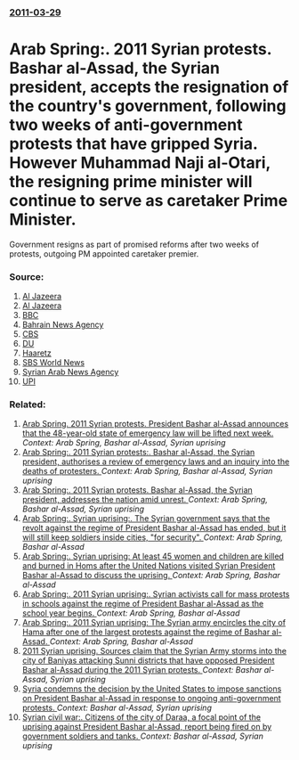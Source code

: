 ### [2011-03-29](/news/2011/03/29/index.md)

# Arab Spring:. 2011 Syrian protests. Bashar al-Assad, the Syrian president, accepts the resignation of the country's government, following two weeks of anti-government protests that have gripped Syria. However Muhammad Naji al-Otari, the resigning prime minister will continue to serve as caretaker Prime Minister. 

Government resigns as part of promised reforms after two weeks of protests, outgoing PM appointed caretaker premier.


### Source:

1. [Al Jazeera](http://english.aljazeera.net/news/europe/2011/03/201132911054164662.html)
2. [Al Jazeera](http://english.aljazeera.net/news/middleeast/2011/03/201132975114399138.html)
3. [BBC](http://www.bbc.co.uk/news/uk-12889119)
4. [Bahrain News Agency](http://www.bna.bh/portal/en/news/451101)
5. [CBS](http://www.cbsnews.com/stories/2011/03/29/501364/main20048414.shtml#ixzz1I11RNHLs)
6. [DU](http://www.democraticunderground.com/discuss/duboard.php?az=view_all&address=102x4791813)
7. [Haaretz](http://www.haaretz.com/news/international/libya-rebels-pull-back-as-gadhafi-forces-retake-town-near-sirte-1.352574)
8. [SBS World News](http://www.sbs.com.au/news/article/1509776/Syrian-cabinet-resigns-amid-unrest)
9. [Syrian Arab News Agency](http://www.sana.sy/eng/21/2011/03/29/339129.htm)
10. [UPI](http://www.upi.com/Top_News/World-News/2011/03/29/Oman-forces-crack-down-on-protesters/UPI-89971301402206/)

### Related:

1. [Arab Spring. 2011 Syrian protests. President Bashar al-Assad announces that the 48-year-old state of emergency law will be lifted next week. ](/news/2011/04/16/arab-spring-2011-syrian-protests-president-bashar-al-assad-announces-that-the-48-year-old-state-of-emergency-law-will-be-lifted-next-week.md) _Context: Arab Spring, Bashar al-Assad, Syrian uprising_
2. [Arab Spring:. 2011 Syrian protests:. Bashar al-Assad, the Syrian president, authorises a review of emergency laws and an inquiry into the deaths of protesters. ](/news/2011/03/31/arab-spring-2011-syrian-protests-bashar-al-assad-the-syrian-president-authorises-a-review-of-emergency-laws-and-an-inquiry-into-the-de.md) _Context: Arab Spring, Bashar al-Assad, Syrian uprising_
3. [Arab Spring:. 2011 Syrian protests. Bashar al-Assad, the Syrian president, addresses the nation amid unrest. ](/news/2011/03/30/arab-spring-2011-syrian-protests-bashar-al-assad-the-syrian-president-addresses-the-nation-amid-unrest.md) _Context: Arab Spring, Bashar al-Assad, Syrian uprising_
4. [Arab Spring:. Syrian uprising:. The Syrian government says that the revolt against the regime of President Bashar al-Assad has ended, but it will still keep soldiers inside cities, "for security". ](/news/2012/03/30/arab-spring-syrian-uprising-the-syrian-government-says-that-the-revolt-against-the-regime-of-president-bashar-al-assad-has-ended-but-it.md) _Context: Arab Spring, Bashar al-Assad_
5. [Arab Spring:. Syrian uprising: At least 45 women and children are killed and burned in Homs after the United Nations visited Syrian President Bashar al-Assad to discuss the uprising. ](/news/2012/03/10/arab-spring-syrian-uprising-at-least-45-women-and-children-are-killed-and-burned-in-homs-after-the-united-nations-visited-syrian-presiden.md) _Context: Arab Spring, Bashar al-Assad_
6. [Arab Spring:. 2011 Syrian uprising:. Syrian activists call for mass protests in schools against the regime of President Bashar al-Assad as the school year begins. ](/news/2011/09/18/arab-spring-2011-syrian-uprising-syrian-activists-call-for-mass-protests-in-schools-against-the-regime-of-president-bashar-al-assad-as-t.md) _Context: Arab Spring, Bashar al-Assad_
7. [Arab Spring:. 2011 Syrian uprising: The Syrian army encircles the city of Hama after one of the largest protests against the regime of Bashar al-Assad. ](/news/2011/07/3/arab-spring-2011-syrian-uprising-the-syrian-army-encircles-the-city-of-hama-after-one-of-the-largest-protests-against-the-regime-of-basha.md) _Context: Arab Spring, Bashar al-Assad_
8. [2011 Syrian uprising. Sources claim that the Syrian Army storms into the city of Baniyas attacking Sunni districts that have opposed President Bashar al-Assad during the 2011 Syrian protests. ](/news/2011/05/7/2011-syrian-uprising-sources-claim-that-the-syrian-army-storms-into-the-city-of-baniyas-attacking-sunni-districts-that-have-opposed-preside.md) _Context: Bashar al-Assad, Syrian uprising_
9. [Syria condemns the decision by the United States to impose sanctions on President Bashar al-Assad in response to ongoing anti-government protests. ](/news/2011/05/19/syria-condemns-the-decision-by-the-united-states-to-impose-sanctions-on-president-bashar-al-assad-in-response-to-ongoing-anti-government-pro.md) _Context: Bashar al-Assad, Syrian uprising_
10. [Syrian civil war:. Citizens of the city of Daraa, a focal point of the uprising against President Bashar al-Assad, report being fired on by government soldiers and tanks. ](/news/2011/05/1/syrian-civil-war-citizens-of-the-city-of-daraa-a-focal-point-of-the-uprising-against-president-bashar-al-assad-report-being-fired-on-by.md) _Context: Bashar al-Assad, Syrian uprising_
